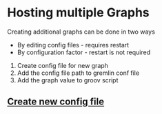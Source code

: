 # Hosting multiple Graphs

Creating additional graphs can be done in two ways

 * By editing config files - requires restart
 * By configuration factor - restart is not required

1. Create config file for new graph
2. Add the config file path to gremlin conf file
3. Add the graph value to groov script

## <u>Create new config file</u>
